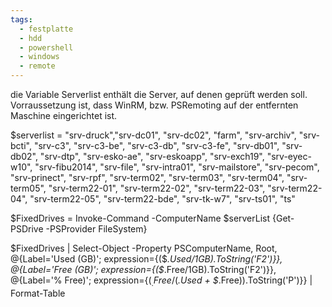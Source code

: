 ```yaml
---
tags:
  - festplatte
  - hdd
  - powershell
  - windows
  - remote
---
```



die Variable Serverlist enthält die Server, auf denen geprüft werden soll. Vorraussetzung ist, dass WinRM, bzw. PSRemoting auf der entfernten Maschine eingerichtet ist.

$serverlist = "srv-druck","srv-dc01", "srv-dc02", "farm", "srv-archiv", "srv-bcti", "srv-c3", "srv-c3-be", "srv-c3-db", "srv-c3-fe", "srv-db01", "srv-db02", "srv-dtp", "srv-esko-ae", "srv-eskoapp", "srv-exch19", "srv-eyec-w10", "srv-fibu2014", "srv-file", "srv-intra01", "srv-mailstore", "srv-pecom", "srv-prinect", "srv-rpf", "srv-term02", "srv-term03", "srv-term04", "srv-term05", "srv-term22-01", "srv-term22-02", "srv-term22-03", "srv-term22-04", "srv-term22-05", "srv-term22-bde", "srv-tk-w7", "srv-ts01", "ts"  
  
$FixedDrives = Invoke-Command -ComputerName $serverList {Get-PSDrive -PSProvider FileSystem}  
  
$FixedDrives | Select-Object -Property PSComputerName, Root, @{Label='Used (GB)'; expression={($_.Used/1GB).ToString('F2')}}, @{Label='Free (GB)'; expression={($_.Free/1GB).ToString('F2')}}, @{Label='% Free)'; expression={($_.Free/($_.Used + $_.Free)).ToString('P')}} | Format-Table